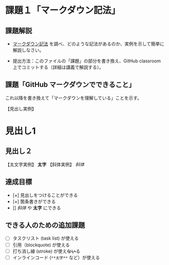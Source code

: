 # 課題１「マークダウン記法」

## 課題解説

- [マークダウン記法](https://guides.github.com/features/mastering-markdown/) を調べ、どのような記法があるのか、実例を示して簡単に解説しなさい。

- 提出方法：このファイルの「課題」の部分を書き換え、GitHub classroom 上でコミットする（詳細は講義で解説する）。

## 課題「GitHub マークダウンでできること」
これ以降を書き換えて「マークダウンを理解している」ことを示す。

【見出し実例】
# 見出し1
## 見出し２
【太文字実例】
**太字**
【斜体実例】
*斜体*

## 達成目標

- [×] 見出しをつけることができる
- [×] 箇条書きができる
- [] *斜体* や **太字** にできる

## できる人のための追加課題

- [ ] タスクリスト (task list) が使える
- [ ] 引用（blockquote) が使える
- [ ] 打ち消し線 (stroke) が使え~~ない~~る
- [ ] インラインコード (`**太字**` など）が使える
